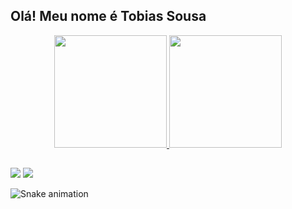 ## Olá! Meu nome é Tobias Sousa

 <div align="center">
  <a href="https://github.com/tobiassousa">
  <img height="180em" src="https://github-readme-stats.vercel.app/api?username=tobiassousa&show_icons=true&theme=tokyonight&include_all_commits=true&count_private=true"/>
  <img height="180em" src="https://github-readme-stats.vercel.app/api/top-langs/?username=tobiassousa&layout=compact&langs_count=7&theme=tokyonight"/>
</div>
  
##
  
  <div> 
  <a href = "mailto:tfbsousa@hotmail.com"><img src="https://img.shields.io/badge/Microsoft_Outlook-0078D4?style=for-the-badge&logo=microsoft-outlook&logoColor=white" target="_blank"></a>
  <a href="https://www.linkedin.com/in/tobias-sousa-23bba822a/" target="_blank"><img src="https://img.shields.io/badge/-LinkedIn-%230077B5?style=for-the-badge&logo=linkedin&logoColor=white" target="_blank"></a> 

  ![Snake animation](https://github.com/tobiassousa/tobiassousa/blob/output/github-contribution-grid-snake.svg)
   
</div>
